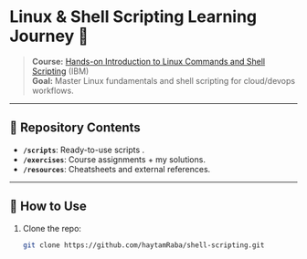 # Linux & Shell Scripting Learning Journey 🐧

> **Course:** [Hands-on Introduction to Linux Commands and Shell Scripting](https://www.coursera.org/learn/hands-on-introduction-to-linux-commands-and-shell-scripting) (IBM)  
> **Goal:** Master Linux fundamentals and shell scripting for cloud/devops workflows.

---

## 📌 Repository Contents
- **`/scripts`**: Ready-to-use scripts .
- **`/exercises`**: Course assignments + my solutions.
- **`/resources`**: Cheatsheets and external references.

---

## 🚀 How to Use
1. Clone the repo:
   ```bash
   git clone https://github.com/haytamRaba/shell-scripting.git